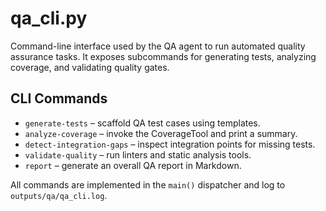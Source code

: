 # qa_cli.py

Command-line interface used by the QA agent to run automated quality assurance
tasks. It exposes subcommands for generating tests, analyzing coverage, and
validating quality gates.

## CLI Commands

- `generate-tests` – scaffold QA test cases using templates.
- `analyze-coverage` – invoke the CoverageTool and print a summary.
- `detect-integration-gaps` – inspect integration points for missing tests.
- `validate-quality` – run linters and static analysis tools.
- `report` – generate an overall QA report in Markdown.

All commands are implemented in the `main()` dispatcher and log to
`outputs/qa/qa_cli.log`.
